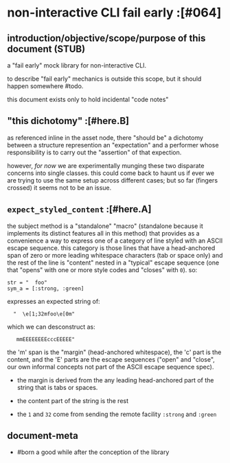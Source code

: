 # non-interactive CLI fail early :[#064]

## introduction/objective/scope/purpose of this document (STUB)

a "fail early" mock library for non-interactive CLI.

to describe "fail early" mechanics is outside this scope, but
it should happen somewhere #todo.

this document exists only to hold incidental "code notes"




## "this dichotomy" :[#here.B]

as referenced inline in the asset node, there "should be" a dichotomy
between a structure represention an "expectation" and a performer whose
responsibility is to carry out the "assertion" of that expection.

however, *for now* we are experimentally munging these two disparate
concerns into single classes. this could come back to haunt us if ever
we are trying to use the same setup across different cases; but so far
(fingers crossed) it seems not to be an issue.




## `expect_styled_content` :[#here.A]

the subject method is a "standalone" "macro" (standalone because
it implements its distinct features all in this method) that
provides as a convenience a way to express one of a category of line
styled with an ASCII escape sequence. this category is those lines
that have a head-anchored span of zero or more leading whitespace
characters (tab or space only) and the rest of the line is "content"
nested in a "typical" escape sequence (one that "opens" with one or
more style codes and "closes" with `0`). so:

    str = "  foo"
    sym_a = [:strong, :green]

expresses an expected string of:

      "  \e[1;32mfoo\e[0m"

which we can desconstruct as:

       mmEEEEEEEEcccEEEEE"

the 'm' span is the "margin" (head-anchored whitespace), the 'c'
part is the content, and the 'E' parts are the escape sequences
("open" and "close", our own informal concepts not part of the
ASCII escape sequence spec).

  - the margin is derived from the any leading head-anchored
    part of the string that is tabs or spaces.

  - the content part of the string is the rest

  - the `1` and `32` come from sending the remote facility
    `:strong` and `:green`




## document-meta

  - #born a good while after the conception of the library
